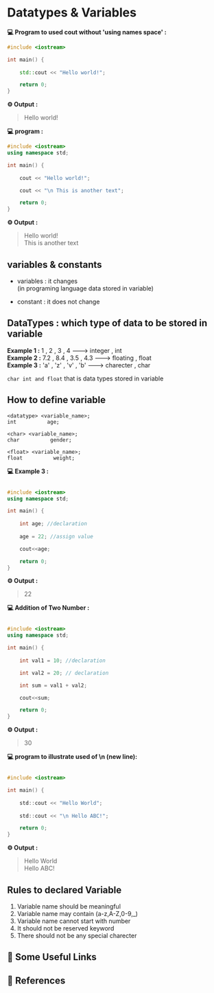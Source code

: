 
# Datatypes & Variables


**💻 Program to used cout without 'using names space'  :**
```cpp
#include <iostream>

int main() {
  
    std::cout << "Hello world!";

    return 0;
}
```
**⚙️ Output :**
>Hello world!

**💻 program  :**
```cpp
#include <iostream>
using namespace std;

int main() {
  
    cout << "Hello world!";

    cout << "\n This is another text";

    return 0;
}
```
**⚙️ Output :**
>Hello world!<br>
>This is another text

## variables & constants
* variables : it changes<br> (in programing language data stored in variable)<br>

* constant : it does not change

## DataTypes : which type of data to be stored in variable

 **Example 1 :** 1 , 2 , 3 , 4 ---> integer , int <br>
  **Example 2 :** 7.2 , 8.4 , 3.5 , 4.3 ---> floating , float  <br>
**Example 3 :** 'a' , 'z' , 'v' , 'b' ---> charecter  , char  <br>

`char int and float` that is data types stored in variable

## How to define variable 
```
<datatype> <variable_name>;
int          age;
```
```
<char> <variable_name>;
char          gender;
```
```
<float> <variable_name>;
float          weight;
```
**💻 Example 3 :**
```cpp

#include <iostream>
using namespace std;

int main() {
    
    int age; //declaration
    
    age = 22; //assign value

    cout<<age; 

    return 0;
}
```
**⚙️ Output :**
>22
 

**💻 Addition of  Two Number :**
```cpp

#include <iostream>
using namespace std;

int main() {
    
    int val1 = 10; //declaration

    int val2 = 20; // declaration

    int sum = val1 + val2; 

    cout<<sum; 

    return 0;
}
```
**⚙️ Output :**
>30


**💻 program to illustrate used of \n (new line):**
```c

#include <iostream>

int main() {
    
    std::cout << "Hello World";
    
    std::cout << "\n Hello ABC!";

    return 0;
}
```
**⚙️ Output :**
>Hello World<br>
Hello ABC!

## Rules to declared Variable

1. Variable name should be  meaningful
2. Variable name may contain (a-z,A-Z,0-9,_)
3. Variable name cannot start with number
4. It should not be reserved keyword
5. There should not be any special charecter

## 🔗 Some Useful Links

## 📖 References
